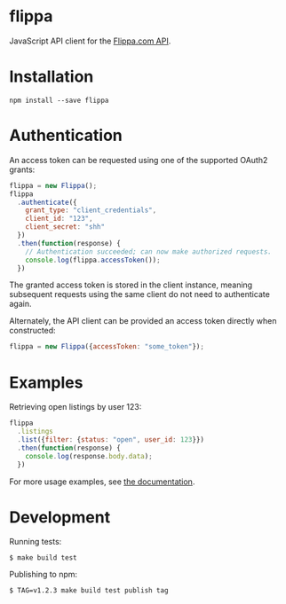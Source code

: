 # flippa

JavaScript API client for the [Flippa.com API](http://developers.flippa.com).

# Installation

```
npm install --save flippa
```

# Authentication

An access token can be requested using one of the supported OAuth2 grants:

```javascript
flippa = new Flippa();
flippa
  .authenticate({
    grant_type: "client_credentials",
    client_id: "123",
    client_secret: "shh"
  })
  .then(function(response) {
    // Authentication succeeded; can now make authorized requests.
    console.log(flippa.accessToken());
  })
```

The granted access token is stored in the client instance, meaning subsequent
requests using the same client do not need to authenticate again.

Alternately, the API client can be provided an access token directly when
constructed:

```javascript
flippa = new Flippa({accessToken: "some_token"});
```

# Examples

Retrieving open listings by user 123:

```javascript
flippa
  .listings
  .list({filter: {status: "open", user_id: 123}})
  .then(function(response) {
    console.log(response.body.data);
  })
```

For more usage examples, see [the documentation](http://developers.flippa.com).

# Development

Running tests:

```shell
$ make build test
```

Publishing to npm:

```shell
$ TAG=v1.2.3 make build test publish tag
```
